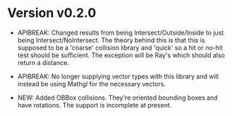 Version v0.2.0
====================

* APIBREAK: Changed results from being Intersect/Outside/Inside to just being Intersect/NoIntersect.
  The theory behind this is that this is supposed to be a 'coarse' collision library and
  'quick' so a hit or no-hit test should be sufficient. The exception will be Ray's which
  should also return a distance.

* APIBREAK: No longer supplying vector types with this library and will instead be using
  Mathgl for the necessary vectors.

* NEW: Added OBBox collisions. They're oriented bounding boxes and have rotations. The support
  is incomplete at present.


